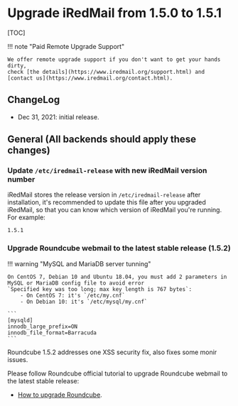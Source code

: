 # Upgrade iRedMail from 1.5.0 to 1.5.1

[TOC]

!!! note "Paid Remote Upgrade Support"

    We offer remote upgrade support if you don't want to get your hands dirty,
    check [the details](https://www.iredmail.org/support.html) and
    [contact us](https://www.iredmail.org/contact.html).

## ChangeLog

- Dec 31, 2021: initial release.

## General (All backends should apply these changes)

### Update `/etc/iredmail-release` with new iRedMail version number

iRedMail stores the release version in `/etc/iredmail-release` after
installation, it's recommended to update this file after you upgraded iRedMail,
so that you can know which version of iRedMail you're running. For example:

```
1.5.1
```

### Upgrade Roundcube webmail to the latest stable release (1.5.2)

!!! warning "MySQL and MariaDB server tunning"

    On CentOS 7, Debian 10 and Ubuntu 18.04, you must add 2 parameters in
    MySQL or MariaDB config file to avoid error
    `Specified key was too long; max key length is 767 bytes`:
        - On CentOS 7: it's `/etc/my.cnf`
        - On Debian 10: it's `/etc/mysql/my.cnf`

    ```
    [mysqld]
    innodb_large_prefix=ON
    innodb_file_format=Barracuda
    ```

Roundcube 1.5.2 addresses one XSS security fix, also fixes some monir issues.

Please follow Roundcube official tutorial to upgrade Roundcube webmail to the
latest stable release:

* [How to upgrade Roundcube](https://github.com/roundcube/roundcubemail/wiki/Upgrade).
